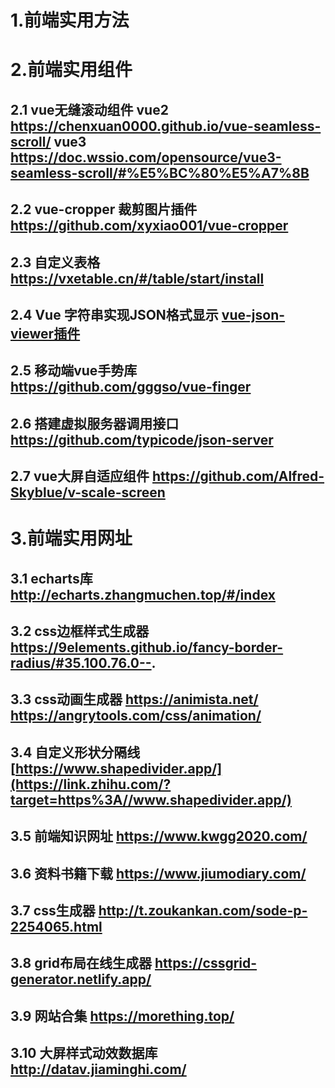 # 1.前端实用方法

# 2.前端实用组件

## 2.1 vue无缝滚动组件 vue2 https://chenxuan0000.github.io/vue-seamless-scroll/  vue3 https://doc.wssio.com/opensource/vue3-seamless-scroll/#%E5%BC%80%E5%A7%8B
## 2.2 vue-cropper 裁剪图片插件 https://github.com/xyxiao001/vue-cropper
## 2.3 自定义表格   https://vxetable.cn/#/table/start/install
## 2.4 Vue 字符串实现JSON格式显示 [vue-json-viewer插件](https://github.com/chenfengjw163/vue-json-viewer/blob/master/README_CN.md)
## 2.5 移动端vue手势库 https://github.com/gggso/vue-finger
## 2.6 搭建虚拟服务器调用接口 https://github.com/typicode/json-server
## 2.7 vue大屏自适应组件 https://github.com/Alfred-Skyblue/v-scale-screen
# 3.前端实用网址

## 3.1 echarts库 http://echarts.zhangmuchen.top/#/index
## 3.2 css边框样式生成器 https://9elements.github.io/fancy-border-radius/#35.100.76.0--.
## 3.3 css动画生成器 https://animista.net/ https://angrytools.com/css/animation/
## 3.4 自定义形状分隔线 [https://www.shapedivider.app/](https://link.zhihu.com/?target=https%3A//www.shapedivider.app/)
## 3.5 前端知识网址 https://www.kwgg2020.com/
## 3.6 资料书籍下载 https://www.jiumodiary.com/
## 3.7 css生成器  http://t.zoukankan.com/sode-p-2254065.html
## 3.8 grid布局在线生成器 https://cssgrid-generator.netlify.app/
## 3.9 网站合集 https://morething.top/
## 3.10 大屏样式动效数据库 http://datav.jiaminghi.com/

